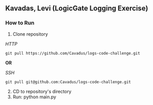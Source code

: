 
## Kavadas, Levi (LogicGate Logging Exercise)

### How to Run

1. Clone repository

*HTTP*

    git pull https://github.com/Cavadus/logs-code-challenge.git

**OR**

*SSH*

    git pull git@github.com:Cavadus/logs-code-challenge.git

2. CD to repository's directory
3. Run:
    python main.py